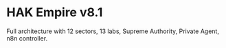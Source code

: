 # HAK Empire v8.1
Full architecture with 12 sectors, 13 labs, Supreme Authority, Private Agent, n8n controller.

